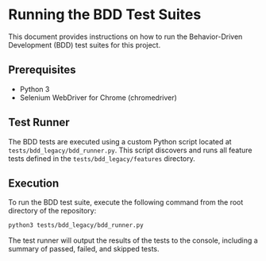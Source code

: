 # Running the BDD Test Suites

This document provides instructions on how to run the Behavior-Driven Development (BDD) test suites for this project.

## Prerequisites

- Python 3
- Selenium WebDriver for Chrome (chromedriver)

## Test Runner

The BDD tests are executed using a custom Python script located at `tests/bdd_legacy/bdd_runner.py`. This script discovers and runs all feature tests defined in the `tests/bdd_legacy/features` directory.

## Execution

To run the BDD test suite, execute the following command from the root directory of the repository:

```bash
python3 tests/bdd_legacy/bdd_runner.py
```

The test runner will output the results of the tests to the console, including a summary of passed, failed, and skipped tests.
